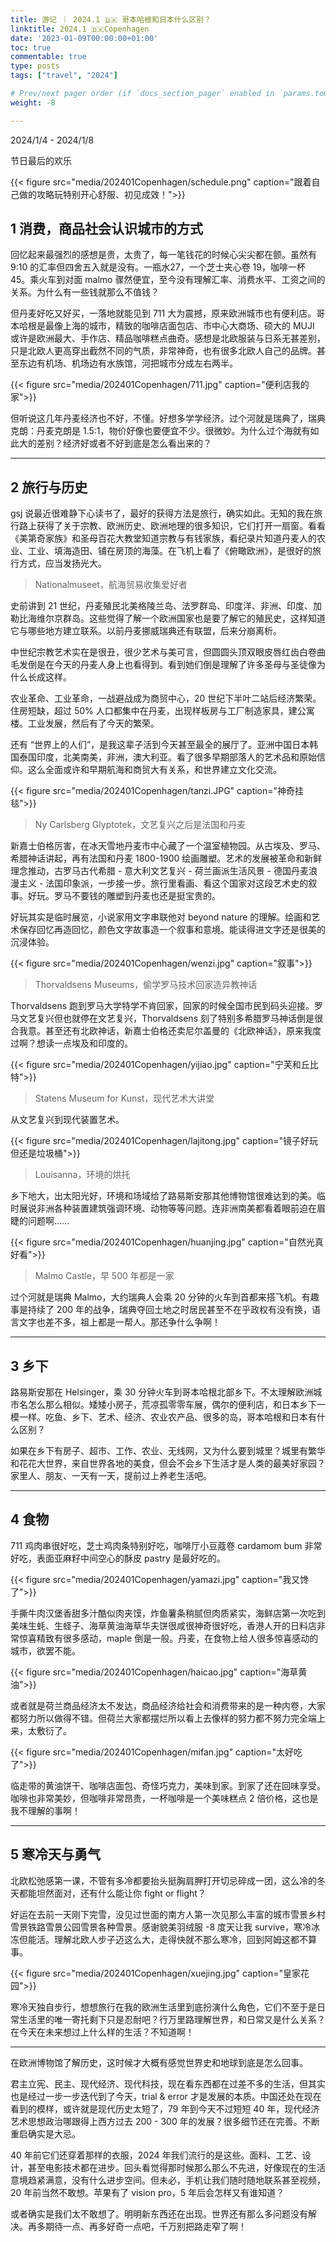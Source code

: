 ```yaml
---
title: 游记 ｜ 2024.1 🇩🇰 哥本哈根和日本什么区别？
linktitle: 2024.1 🇩🇰Copenhagen
date: '2023-01-09T00:00:00+01:00'
toc: true
commentable: true
type: posts
tags: ["travel", "2024"]

# Prev/next pager order (if `docs_section_pager` enabled in `params.toml`)
weight: -8

---
```


2024/1/4 - 2024/1/8

节日最后的欢乐

<!--more-->

{{< figure src="media/202401Copenhagen/schedule.png" caption="跟着自己做的攻略玩特别开心舒服、初见成效！">}}

## 1 消费，商品社会认识城市的方式

回忆起来最强烈的感想是贵，太贵了，每一笔钱花的时候心尖尖都在颤。虽然有 9:10 的汇率但四舍五入就是没有。一瓶水27，一个芝士夹心卷 19，咖啡一杯 45。乘火车到对面 malmo 骤然便宜，至今没有理解汇率、消费水平、工资之间的关系。为什么有一些钱就那么不值钱？

但丹麦好吃又好买，一落地就能见到 711 大为震撼，原来欧洲城市也有便利店。哥本哈根是最像上海的城市，精致的咖啡店面包店、市中心大商场、硕大的 MUJI 或许是欧洲最大、手作店、精品咖啡糕点曲奇。感想是北欧服装与日系无甚差别，只是北欧人更高穿出截然不同的气质，非常神奇，也有很多北欧人自己的品牌。甚至东边有机场、机场边有水族馆，河把城市分成左右两半。

{{< figure src="media/202401Copenhagen/711.jpg" caption="便利店我的家">}}

但听说这几年丹麦经济也不好，不懂。好想多学学经济。过个河就是瑞典了，瑞典克朗：丹麦克朗是 1.5:1，物价好像也要便宜不少。很微妙。为什么过个海就有如此大的差别？经济好或者不好到底是怎么看出来的？

---

## 2 旅行与历史

gsj 说最近很难静下心读书了，最好的获得方法是旅行，确实如此。无知的我在旅行路上获得了关于宗教、欧洲历史、欧洲地理的很多知识，它们打开一扇窗。看看《美第奇家族》和圣母百花大教堂知道宗教与有钱家族，看纪录片知道丹麦人的农业、工业、填海造田、铺在房顶的海藻。在飞机上看了《俯瞰欧洲》，是很好的旅行方式，应当发扬光大。

>  Nationalmuseet，航海贸易收集爱好者

史前讲到 21 世纪，丹麦殖民北美格陵兰岛、法罗群岛、印度洋、非洲、印度、加勒比海维尔京群岛。这些觉得了解一个欧洲国家也是要了解它的殖民史，这样知道它与哪些地方建立联系。以前丹麦挪威瑞典还有联盟，后来分崩离析。

中世纪宗教艺术实在是很丑，很少艺术与美可言，但圆圆头顶双眼皮唇红齿白卷曲毛发倒是在今天的丹麦人身上也看得到。看到她们倒是理解了许多圣母与圣徒像为什么长成这样。

农业革命、工业革命，一战避战成为商贸中心，20 世纪下半叶二站后经济繁荣。住房短缺，超过 50% 人口都集中在丹麦，出现样板房与工厂制造家具，建公寓楼。工业发展，然后有了今天的繁荣。

还有 “世界上的人们”，是我这辈子活到今天甚至最全的展厅了。亚洲中国日本韩国泰国印度，北美南美，非洲，澳大利亚。看了很多早期部落人的艺术品和原始信仰。这么全面或许和早期航海和商贸大有关系，和世界建立文化交流。

{{< figure src="media/202401Copenhagen/tanzi.JPG" caption="神奇挂毯">}}

> Ny Carlsberg Glyptotek，文艺复兴之后是法国和丹麦

新嘉士伯格厉害，在冰天雪地丹麦市中心藏了一个温室植物园。从古埃及、罗马、希腊神话讲起，再有法国和丹麦 1800-1900 绘画雕塑。艺术的发展被革命和新鲜理念推动，古罗马古代希腊 - 意大利文艺复兴 - 荷兰画派生活风景 - 德国丹麦浪漫主义 - 法国印象派，一步接一步。旅行里看画、看这个国家对这段艺术史的叙事。好玩。罗马不要钱的雕塑到丹麦也还是挺宝贵的。

好玩其实是临时展览，小说家用文字串联他对 beyond nature 的理解。绘画和艺术保存回忆再造回忆，颜色文字故事造一个叙事和意境。能读得进文字还是很美的沉浸体验。

{{< figure src="media/202401Copenhagen/wenzi.jpg" caption="叙事">}}

> Thorvaldsens Museums，偷学罗马技术回家造异教神话

Thorvaldsens 跑到罗马大学特学不肯回家，回家的时候全国市民到码头迎接。罗马文艺复兴但也就停在文艺复兴，Thorvaldsens 刻了特别多希腊罗马神话倒是很合我意。甚至还有北欧神话，新嘉士伯格还卖尼尔盖曼的《北欧神话》，原来我度过啊？想读一点埃及和印度的。

{{< figure src="media/202401Copenhagen/yijiao.jpg" caption="宁芙和丘比特">}}

> Statens Museum for Kunst，现代艺术大讲堂

从文艺复兴到现代装置艺术。

{{< figure src="media/202401Copenhagen/lajitong.jpg" caption="镜子好玩但还是垃圾桶">}}

> Louisanna，环境的烘托

乡下地大，出太阳光好，环境和场域给了路易斯安那其他博物馆很难达到的美。临时展说非洲各种装置建筑强调环境、动物等等问题。连非洲南美都看着眼前迫在眉睫的问题啊……

{{< figure src="media/202401Copenhagen/huanjing.jpg" caption="自然光真好看">}}

> Malmo Castle，早 500 年都是一家

过个河就是瑞典 Malmo，大约瑞典人会乘 20 分钟的火车到首都来搭飞机。有趣事是持续了 200 年的战争，瑞典夺回土地之时居民甚至不在乎政权有没有换，语言文字也差不多，祖上都是一帮人。那还争什么争啊！

---

## 3 乡下

路易斯安那在 Helsinger，乘 30 分钟火车到哥本哈根北部乡下。不太理解欧洲城市名怎么那么相似。矮矮小房子，荒凉孤零零车展，偶尔的便利店，和日本乡下一模一样。吃鱼、乡下、艺术、经济、农业农产品、很多的岛，哥本哈根和日本有什么区别？

如果在乡下有房子、超市、工作、农业、无线网，又为什么要到城里？城里有繁华和花花大世界，来自世界各地的美食，但会不会乡下生活才是人类的最美好家园？家里人、朋友、一天有一天，提前过上养老生活吧。

---

## 4 食物

711 鸡肉串很好吃，芝士鸡肉条特别好吃，咖啡厅小豆蔻卷 cardamom bum 非常好吃，表面亚麻籽中间空心的酥皮 pastry 是最好吃的。

{{< figure src="media/202401Copenhagen/yamazi.jpg" caption="我又馋了">}}

手撕牛肉汉堡香甜多汁酷似肉夹馍，炸鱼薯条稍腻但肉质紧实，海鲜店第一次吃到美味生蚝、生蛏子、海草黄油海草华夫饼很咸很神奇很好吃，香港人开的日料店非常惊喜精致有很多感动，maple 倒是一般。丹麦，在食物上给人很多惊喜感动的城市，欲罢不能。

{{< figure src="media/202401Copenhagen/haicao.jpg" caption="海草黄油">}}

或者就是荷兰商品经济太不发达，商品经济给社会和消费带来的是一种内卷，大家都努力所以做得不错。但荷兰大家都摆烂所以看上去像样的努力都不努力完全端上来，太敷衍了。

{{< figure src="media/202401Copenhagen/mifan.jpg" caption="太好吃了">}}

临走带的黄油饼干、咖啡店面包、奇怪巧克力，美味到家。到家了还在回味享受。咖啡也非常美妙，但咖啡非常昂贵，一杯咖啡是一个美味糕点 2 倍价格，这也是我不理解的事啊！

---

## 5 寒冷天与勇气

北欧松弛感第一课，不管有多冷都要抬头挺胸肩胛打开切忌碎成一团，这么冷的冬天都能坦然面对，还有什么能让你 fight or flight？

好运在去前一天刚下完雪，没见过世面的南方人第一次见那么丰富的城市雪景乡村雪景铁路雪景公园雪景各种雪景。感谢貌美羽绒服 -8 度天让我 survive，寒冷冰冻但能活。理解北欧人步子迈这么大，走得快就不那么寒冷，回到阿姆这都不算事。

{{< figure src="media/202401Copenhagen/xuejing.jpg" caption="皇家花园">}}

寒冷天独自步行，想想旅行在我的欧洲生活里到底扮演什么角色，它们不至于是日常生活里的唯一寄托剩下只是忍耐吧？行万里路理解世界，和日常又是什么关系？在今天在未来想过上什么样的生活？不知道啊！

---

在欧洲博物馆了解历史，这时候才大概有感觉世界史和地球到底是怎么回事。

君主立宪、民主、现代经济、现代科技，现在看东西都在过差不多的生活，但其实也是经过一步一步迭代到了今天，trial & error 才是发展的本质。中国还处在现在看到的模样，或许就是现代历史太短了，79 年到今天不过短短 40 年，现代经济艺术思想政治哪跟得上西方过去 200 - 300 年的发展？很多细节还在完善。不断重启确实是大忌。

40 年前它们还穿着那样的衣服，2024 年我们流行的是这些。面料、工艺、设计，甚至电影技术都在进步。回头看觉得那时候那么那么不先进，好像现在的生活意境趋紧满意，没有什么进步空间。但未必，手机让我们随时随地联系甚至视频，20 年前当然不敢想。苹果有了 vision pro，5 年后会怎样又有谁知道？

或者确实是我们太不敢想了。明明新东西还在出现。世界还有那么多问题没有解决。再多期待一点、再多好奇一点吧，千万别把路走窄了啊！
